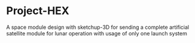 # Project-HEX
A space module design with sketchup-3D for sending a complete artificial satellite module for lunar operation with usage of only one launch system 
